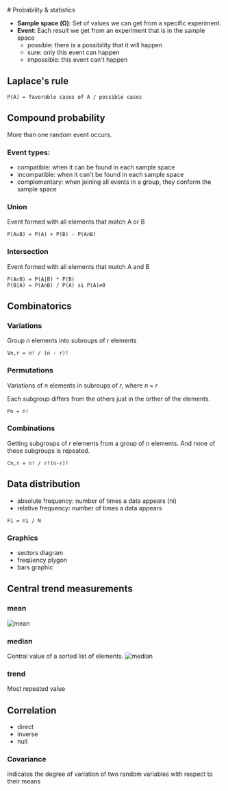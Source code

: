 # Probability & statistics
- **Sample space (Ω)**: Set of values we can get from a specific experiment.
- **Event**: Each result we get from an experiment that is in the sample space
  - possible: there is a possibility that it will happen
  - sure: only this event can happen
  - impossible: this event can't happen

## Laplace's rule
```
P(A) = favorable cases of A / possible cases
```

## Compound probability
More than one random event occurs.

### Event types:
- compatible: when it can be found in each sample space
- incompatible: when it can't be found in each sample space
- complementary: when joining all events in a group, they conform the sample space

### Union
Event formed with all elements that match A or B
```
P(A∪B) = P(A) + P(B) - P(A∩B)
```

### Intersection
Event formed with all elements that match A and B
```
P(A∩B) = P(A|B) * P(B)
P(B|A) = P(A∩B) / P(A) si P(A)≠0
```

## Combinatorics

### Variations
Group *n* elements into subroups of *r* elements 
```
Vn,r = n! / (n - r)!
```

### Permutations
Variations of *n* elements in subroups of *r*, where *n = r*

Each subgroup differs from the others just in the orther of the elements.
```
Pn = n!
```
### Combinations
Getting subgroups of *r* elements from a group of *n* elements. And none of these subgroups is repeated.
```
Cn,r = n! / r!(n-r)!
```

## Data distribution
- absolute frequency: number of times a data appears (ni)
- relative frequency: number of times a data appears
```
Fi = ni / N
```

### Graphics
- sectors diagram
- freqüency plygon
- bars graphic

## Central trend measurements
### mean
![mean](https://wikimedia.org/api/rest_v1/media/math/render/svg/4e3313161244f8ab61d897fb6e5fbf6647e1d5f5)

### median
Central value of a sorted list of elements.
![median](https://wikimedia.org/api/rest_v1/media/math/render/svg/c3253c25db67454d6f6c763a73cc64dbf0d47b74)

### trend
Most repeated value

## Correlation
- direct
- inverse
- null
### Covariance
Indicates the degree of variation of two random variables with respect to their means
